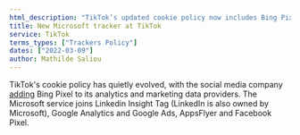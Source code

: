 ```yaml
---
html_description: "TikTok’s updated cookie policy now includes Bing Pixel among its analytics and marketing data providers, alongside LinkedIn Insight Tag, Google Analytics, Google Ads, AppsFlyer, and Facebook Pixel."
title: New Microsoft tracker at TikTok
service: TikTok
terms_types: ["Trackers Policy"]
dates: ["2022-03-09"]
author: Mathilde Saliou
---
```


TikTok's cookie policy has quietly evolved, with the social media company [adding](https://github.com/OpenTermsArchive/versions-france/commit/b5f7e56ccfe38a03d9fcdeae9ce80e897c8f7333?short_path=d187ffa#diff-d187ffa99dddfb4f2bda567ea1fa79e37ab477ff82ddedc5dad3f18394d2f981) Bing Pixel to its analytics and marketing data providers. The Microsoft service joins Linkedin Insight Tag (LinkedIn is also owned by Microsoft), Google Analytics and Google Ads, AppsFlyer and Facebook Pixel.

